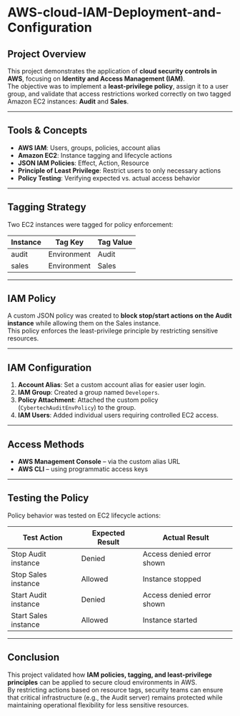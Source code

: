 # AWS-cloud-IAM-Deployment-and-Configuration

## Project Overview
This project demonstrates the application of **cloud security controls in AWS**, focusing on **Identity and Access Management (IAM)**.  
The objective was to implement a **least-privilege policy**, assign it to a user group, and validate that access restrictions worked correctly on two tagged Amazon EC2 instances: **Audit** and **Sales**.

---

## Tools & Concepts
- **AWS IAM**: Users, groups, policies, account alias  
- **Amazon EC2**: Instance tagging and lifecycle actions  
- **JSON IAM Policies**: Effect, Action, Resource  
- **Principle of Least Privilege**: Restrict users to only necessary actions  
- **Policy Testing**: Verifying expected vs. actual access behavior  

---

## Tagging Strategy
Two EC2 instances were tagged for policy enforcement:

| Instance | Tag Key     | Tag Value |
|----------|-------------|-----------|
| audit    | Environment | Audit     |
| sales    | Environment | Sales     |

---

## IAM Policy
A custom JSON policy was created to **block stop/start actions on the Audit instance** while allowing them on the Sales instance.  
This policy enforces the least-privilege principle by restricting sensitive resources.

---

## IAM Configuration
1. **Account Alias**: Set a custom account alias for easier user login.  
2. **IAM Group**: Created a group named `Developers`.  
3. **Policy Attachment**: Attached the custom policy (`CybertechAuditEnvPolicy`) to the group.  
4. **IAM Users**: Added individual users requiring controlled EC2 access.  

---

## Access Methods
- **AWS Management Console** – via the custom alias URL  
- **AWS CLI** – using programmatic access keys  

---

## Testing the Policy
Policy behavior was tested on EC2 lifecycle actions:

| Test Action         | Expected Result | Actual Result             |
|----------------------|----------------|---------------------------|
| Stop Audit instance | Denied         | Access denied error shown |
| Stop Sales instance | Allowed        | Instance stopped          |
| Start Audit instance| Denied         | Access denied error shown |
| Start Sales instance| Allowed        | Instance started          |

---

## Conclusion
This project validated how **IAM policies, tagging, and least-privilege principles** can be applied to secure cloud environments in AWS.  
By restricting actions based on resource tags, security teams can ensure that critical infrastructure (e.g., the Audit server) remains protected while maintaining operational flexibility for less sensitive resources.  

